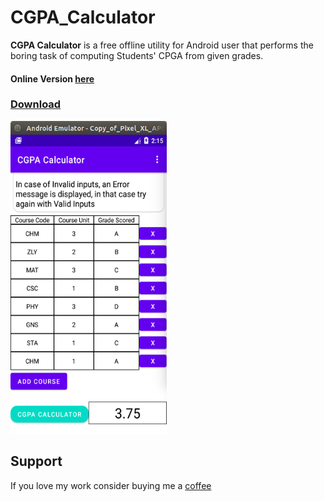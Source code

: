 # CGPA_Calculator
**CGPA Calculator** is a free offline utility for Android user that performs the boring task of computing Students' CPGA from given grades.

#### Online Version [here](https://maleeqb.github.io/online_cgpa_calculator)
### [Download](https://github.com/maleeqB/CGPA_Calculator/raw/master/app/release/cgpa_calculator.apk)

<img src="cgpa_calc.png" alt="Screenshot" width="250px" height="500px">

## Support
If you love my work consider buying me a [coffee](https://www.buymeacoffee.com/maleeqB)
